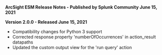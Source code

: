 **ArcSight ESM Release Notes - Published by Splunk Community June 15, 2021**


**Version 2.0.0 - Released June 15, 2021**

* Compatibility changes for Python 3 support
* Corrected response property 'numberOfOccurrences' in action\_result datapaths
* Updated the custom output view for the 'run query' action
